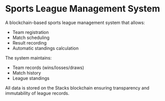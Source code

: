 # Sports League Management System

A blockchain-based sports league management system that allows:

- Team registration
- Match scheduling
- Result recording
- Automatic standings calculation

The system maintains:
- Team records (wins/losses/draws)
- Match history
- League standings

All data is stored on the Stacks blockchain ensuring transparency and immutability of league records.

